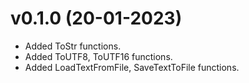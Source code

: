 # v0.1.0 (20-01-2023)
- Added ToStr functions.
- Added ToUTF8, ToUTF16 functions.
- Added LoadTextFromFile, SaveTextToFile functions.